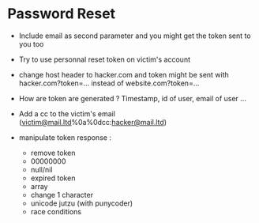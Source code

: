 # Password Reset
  - Include email as second parameter and you might get the token sent to you too
  - Try to use personnal reset token on victim's account
  - change host header to hacker.com and token might be sent with hacker.com?token=... instead of website.com?token=...
  - How are token are generated ? Timestamp, id of user, email of user ...
  - Add a cc to the victim's email (victim@mail.ltd%0a%0dcc:hacker@mail.ltd) 

  - manipulate token response : 
    - remove token
    - 00000000
    -  null/nil
    -  expired token
    -  array
    -  change 1 character
    -  unicode jutzu (with punycoder) 
    -  race conditions
